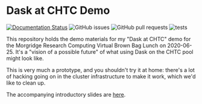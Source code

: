# Dask at CHTC Demo

[![Documentation Status](https://readthedocs.org/projects/dask-chtc/badge/?version=latest)](https://dask-chtc.readthedocs.io/en/latest/?badge=latest)
![GitHub issues](https://img.shields.io/github/issues/JoshKarpel/dask-chtc)
![GitHub pull requests](https://img.shields.io/github/issues-pr/JoshKarpel/dask-chtc)
![tests](https://github.com/JoshKarpel/dask-chtc/workflows/tests/badge.svg)

This repository holds the demo materials for my "Dask at CHTC" demo for the
Morgridge Research Computing Virtual Brown Bag Lunch on 2020-06-25.
It's a "vision of a possible future" of what using Dask on the CHTC pool
might look like.

This is very much a prototype, and you shouldn't try it at home:
there's a lot
of hacking going on in the cluster infrastructure to make it work,
which we'd like to clean up.

The accompanying introductory slides are
[here](https://docs.google.com/presentation/d/10WEBgkoZTeF1LcloB9_Ka5T6J_sPilRwqdYrMZHXtNo/edit?usp=sharing).
